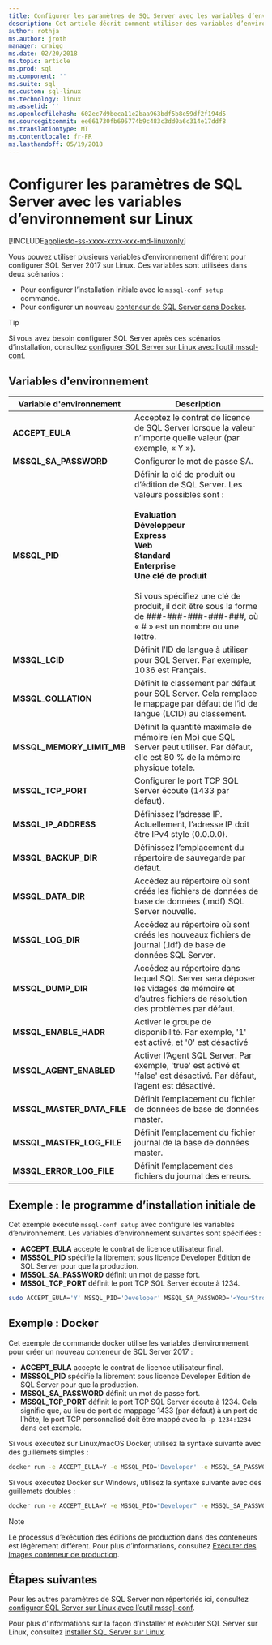 ```yaml
---
title: Configurer les paramètres de SQL Server avec les variables d’environnement | Documents Microsoft
description: Cet article décrit comment utiliser des variables d’environnement pour configurer les paramètres spécifiques de SQL Server 2017 sur Linux.
author: rothja
ms.author: jroth
manager: craigg
ms.date: 02/20/2018
ms.topic: article
ms.prod: sql
ms.component: ''
ms.suite: sql
ms.custom: sql-linux
ms.technology: linux
ms.assetid: ''
ms.openlocfilehash: 602ec7d9beca11e2baa963bdf5b8e59df2f194d5
ms.sourcegitcommit: ee661730fb695774b9c483c3dd0a6c314e17ddf8
ms.translationtype: MT
ms.contentlocale: fr-FR
ms.lasthandoff: 05/19/2018
---
```

# <a name="configure-sql-server-settings-with-environment-variables-on-linux"></a>Configurer les paramètres de SQL Server avec les variables d’environnement sur Linux

[!INCLUDE[appliesto-ss-xxxx-xxxx-xxx-md-linuxonly](../includes/appliesto-ss-xxxx-xxxx-xxx-md-linuxonly.md)]

Vous pouvez utiliser plusieurs variables d’environnement différent pour configurer SQL Server 2017 sur Linux. Ces variables sont utilisées dans deux scénarios :

- Pour configurer l’installation initiale avec le `mssql-conf setup` commande.
- Pour configurer un nouveau [conteneur de SQL Server dans Docker](quickstart-install-connect-docker.md).

> [!TIP]
> Si vous avez besoin configurer SQL Server après ces scénarios d’installation, consultez [configurer SQL Server sur Linux avec l’outil mssql-conf](sql-server-linux-configure-mssql-conf.md).

## <a name="environment-variables"></a>Variables d'environnement

| Variable d'environnement |  Description |
|-----|-----|
| **ACCEPT_EULA** | Acceptez le contrat de licence de SQL Server lorsque la valeur n’importe quelle valeur (par exemple, « Y »). |
| **MSSQL_SA_PASSWORD** | Configurer le mot de passe SA. |
| **MSSQL_PID** | Définir la clé de produit ou d’édition de SQL Server. Les valeurs possibles sont : </br></br>**Evaluation**</br>**Développeur**</br>**Express**</br>**Web**</br>**Standard**</br>**Enterprise**</br>**Une clé de produit**</br></br>Si vous spécifiez une clé de produit, il doit être sous la forme de ###-###-###-###-###, où « # » est un nombre ou une lettre.|
| **MSSQL_LCID** | Définit l’ID de langue à utiliser pour SQL Server. Par exemple, 1036 est Français. |
| **MSSQL_COLLATION** | Définit le classement par défaut pour SQL Server. Cela remplace le mappage par défaut de l’id de langue (LCID) au classement. |
| **MSSQL_MEMORY_LIMIT_MB** | Définit la quantité maximale de mémoire (en Mo) que SQL Server peut utiliser. Par défaut, elle est 80 % de la mémoire physique totale. |
| **MSSQL_TCP_PORT** | Configurer le port TCP SQL Server écoute (1433 par défaut). |
| **MSSQL_IP_ADDRESS** | Définissez l’adresse IP. Actuellement, l’adresse IP doit être IPv4 style (0.0.0.0). |
| **MSSQL_BACKUP_DIR** | Définissez l’emplacement du répertoire de sauvegarde par défaut. |
| **MSSQL_DATA_DIR** | Accédez au répertoire où sont créés les fichiers de données de base de données (.mdf) SQL Server nouvelle. |
| **MSSQL_LOG_DIR** | Accédez au répertoire où sont créés les nouveaux fichiers de journal (.ldf) de base de données SQL Server. |
| **MSSQL_DUMP_DIR** | Accédez au répertoire dans lequel SQL Server sera déposer les vidages de mémoire et d’autres fichiers de résolution des problèmes par défaut. |
| **MSSQL_ENABLE_HADR** | Activer le groupe de disponibilité. Par exemple, '1' est activé, et '0' est désactivé |
| **MSSQL_AGENT_ENABLED** | Activer l’Agent SQL Server. Par exemple, 'true' est activé et 'false' est désactivé. Par défaut, l’agent est désactivé.  |
| **MSSQL_MASTER_DATA_FILE** | Définit l’emplacement du fichier de données de base de données master. |
| **MSSQL_MASTER_LOG_FILE** | Définit l’emplacement du fichier journal de la base de données master. |
| **MSSQL_ERROR_LOG_FILE** | Définit l’emplacement des fichiers du journal des erreurs. |


## <a name="example-initial-setup"></a>Exemple : le programme d’installation initiale de

Cet exemple exécute `mssql-conf setup` avec configuré les variables d’environnement. Les variables d’environnement suivantes sont spécifiées :

- **ACCEPT_EULA** accepte le contrat de licence utilisateur final.
- **MSSSQL_PID** spécifie la librement sous licence Developer Edition de SQL Server pour que la production.
- **MSSQL_SA_PASSWORD** définit un mot de passe fort.
- **MSSQL_TCP_PORT** définit le port TCP SQL Server écoute à 1234.

```bash
sudo ACCEPT_EULA='Y' MSSQL_PID='Developer' MSSQL_SA_PASSWORD='<YourStrong!Passw0rd>' MSSQL_TCP_PORT=1234 /opt/mssql/bin/mssql-conf setup
```

## <a name="example-docker"></a>Exemple : Docker

Cet exemple de commande docker utilise les variables d’environnement pour créer un nouveau conteneur de SQL Server 2017 :

- **ACCEPT_EULA** accepte le contrat de licence utilisateur final.
- **MSSSQL_PID** spécifie la librement sous licence Developer Edition de SQL Server pour que la production.
- **MSSQL_SA_PASSWORD** définit un mot de passe fort.
- **MSSQL_TCP_PORT** définit le port TCP SQL Server écoute à 1234. Cela signifie que, au lieu de port de mappage 1433 (par défaut) à un port de l’hôte, le port TCP personnalisé doit être mappé avec la `-p 1234:1234` dans cet exemple.

Si vous exécutez sur Linux/macOS Docker, utilisez la syntaxe suivante avec des guillemets simples :

```bash
docker run -e ACCEPT_EULA=Y -e MSSQL_PID='Developer' -e MSSQL_SA_PASSWORD='<YourStrong!Passw0rd>' -e MSSQL_TCP_PORT=1234 -p 1234:1234 -d microsoft/mssql-server-linux:2017-latest
```

Si vous exécutez Docker sur Windows, utilisez la syntaxe suivante avec des guillemets doubles :

```bash
docker run -e ACCEPT_EULA=Y -e MSSQL_PID="Developer" -e MSSQL_SA_PASSWORD="<YourStrong!Passw0rd>" -e MSSQL_TCP_PORT=1234 -p 1234:1234 -d microsoft/mssql-server-linux:2017-latest
```

> [!NOTE]
> Le processus d’exécution des éditions de production dans des conteneurs est légèrement différent. Pour plus d’informations, consultez [Exécuter des images conteneur de production](sql-server-linux-configure-docker.md#production).

## <a name="next-steps"></a>Étapes suivantes

Pour les autres paramètres de SQL Server non répertoriés ici, consultez [configurer SQL Server sur Linux avec l’outil mssql-conf](sql-server-linux-configure-mssql-conf.md).

Pour plus d’informations sur la façon d’installer et exécuter SQL Server sur Linux, consultez [installer SQL Server sur Linux](sql-server-linux-setup.md).
